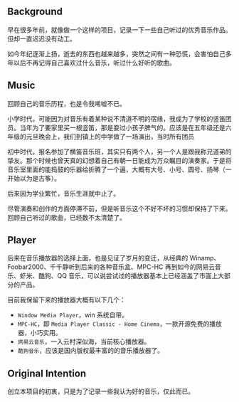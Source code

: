 ## Background

早在很多年前，就像做一个这样的项目，记录一下一些自己听过的优秀音乐作品。但却一直迟迟没有动工。

如今年纪逐渐上扬，逝去的东西也越来越多，突然之间有一种恐慌，会害怕自己多年以后不再记得自己喜欢过什么音乐，听过什么好听的歌曲。

## Music

回顾自己的音乐历程，也是令我唏嘘不已。

小学时代，可能因为对音乐有着某种说不清道不明的宿缘，我成为了学校的竖笛团员。当年为了要家里买一根竖笛，那是耍过小孩子脾气的。应该是在五年级还是六年级的元旦晚会上，我们到镇上的中学做了一场演出，当时所有团员

初中时代，报名参加了横笛音乐班，其实只有两个人，另一个人是跟我称兄道弟的挚友。那个时候也曾天真的幻想着自己有朝一日能成为万众瞩目的演奏家。于是将音乐室里面的能捣鼓的乐器给折腾了一个遍，大概有大号、小号、圆号、扬琴（一开始以为是古筝）。

后来因为学业繁忙，音乐生涯就中止了。

尽管演奏和创作的方面停滞不前，但是听音乐这个不好不坏的习惯却保持了下来。回顾自己听过的歌曲，已经数不太清楚了。

## Player

后来在音乐播放器的选择上面，也是见证了岁月的变迁，从经典的 Winamp、Foobar2000、千千静听到后来的各种音乐盒、MPC-HC 再到如今的网易云音乐、虾米、酷狗、QQ 音乐，可以说尝试过的播放器基本上已经涵盖了市面上大部分的产品。

目前我保留下来的播放器大概有以下几个：

- `Window Media Player`，win 系统自带。
- `MPC-HC`，即 `Media Player Classic - Home Cinema`，一款开源免费的播放器，小巧实用。
- `网易云音乐`，一入云村深似海，当前核心播放器。
- `酷狗音乐`，应该是国内版权最丰富的的音乐播放器了。

## Original Intention

创立本项目的初衷，只是为了记录一些我认为好的音乐，仅此而已。
